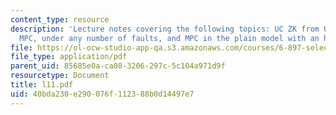 ```yaml
---
content_type: resource
description: 'Lecture notes covering the following topics: UC ZK from UC commitments,
  MPC, under any number of faults, and MPC in the plain model with an honest majority.'
file: https://ol-ocw-studio-app-qa.s3.amazonaws.com/courses/6-897-selected-topics-in-cryptography-spring-2004/40bda230e290076f112388b0d14497e7_l11.pdf
file_type: application/pdf
parent_uid: 85685e0a-ca08-3206-297c-5c104a971d9f
resourcetype: Document
title: l11.pdf
uid: 40bda230-e290-076f-1123-88b0d14497e7
---
```

